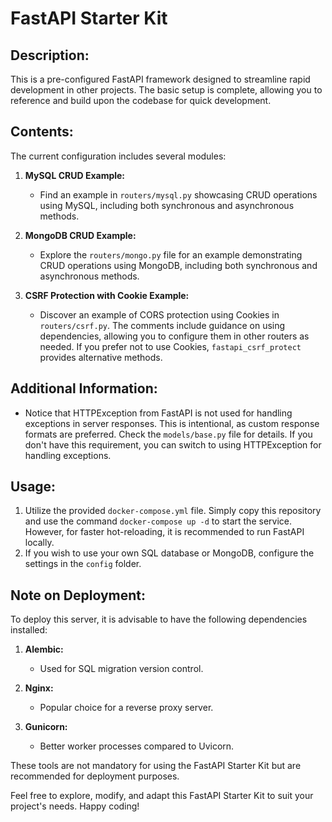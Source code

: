 # FastAPI Starter Kit

## Description:
This is a pre-configured FastAPI framework designed to streamline rapid development in other projects. The basic setup is complete, allowing you to reference and build upon the codebase for quick development.

## Contents:
The current configuration includes several modules:

1. **MySQL CRUD Example:**
   - Find an example in `routers/mysql.py` showcasing CRUD operations using MySQL, including both synchronous and asynchronous methods.

2. **MongoDB CRUD Example:**
   - Explore the `routers/mongo.py` file for an example demonstrating CRUD operations using MongoDB, including both synchronous and asynchronous methods.

3. **CSRF Protection with Cookie Example:**
   - Discover an example of CORS protection using Cookies in `routers/csrf.py`. The comments include guidance on using dependencies, allowing you to configure them in other routers as needed. If you prefer not to use Cookies, `fastapi_csrf_protect` provides alternative methods.

## Additional Information:
- Notice that HTTPException from FastAPI is not used for handling exceptions in server responses. This is intentional, as custom response formats are preferred. Check the `models/base.py` file for details. If you don't have this requirement, you can switch to using HTTPException for handling exceptions.

## Usage:
1. Utilize the provided `docker-compose.yml` file. Simply copy this repository and use the command `docker-compose up -d` to start the service. However, for faster hot-reloading, it is recommended to run FastAPI locally.
2. If you wish to use your own SQL database or MongoDB, configure the settings in the `config` folder.

## Note on Deployment:
To deploy this server, it is advisable to have the following dependencies installed:

1. **Alembic:**
   - Used for SQL migration version control.

2. **Nginx:**
   - Popular choice for a reverse proxy server.

3. **Gunicorn:**
   - Better worker processes compared to Uvicorn.

These tools are not mandatory for using the FastAPI Starter Kit but are recommended for deployment purposes.

Feel free to explore, modify, and adapt this FastAPI Starter Kit to suit your project's needs. Happy coding!
